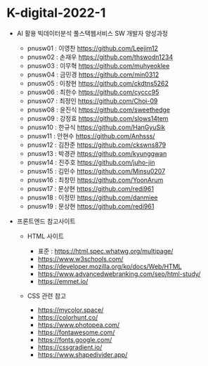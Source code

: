 # K-digital-2022-1
+ AI 활용 빅데이터분석 풀스택웹서비스 SW 개발자 양성과정
  + pnusw01 : 이영찬 https://github.com/Leejim12 
  + pnusw02 : 손재우 https://github.com/thswodn1234
  + pnusw03 : 이무혁 https://github.com/muhyeoklee
  + pnusw04 : 금민경 https://github.com/min0312
  + pnusw05 : 이창현 https://github.com/ckdtns5262
  + pnusw06 : 최한수 https://github.com/cyccc95
  + pnusw07 : 최정인 https://github.com/Choi-09
  + pnusw08 : 윤진식 https://github.com/sweethedge
  + pnusw09 : 강정효 https://github.com/slows14tem
  + pnusw10 : 한규식 https://github.com/HanGyuSik
  + pnusw11 : 안현수 https://github.com/Anhsss/
  + pnusw12 : 김찬준 https://github.com/ckswns879 
  * pnusw13 : 박경관 https://github.com/kyunggwan
  + pnusw14 : 진주호 https://github.com/juho-jin
  + pnusw15 : 김민수 https://github.com/Minsu0207
  + pnusw16 : 최창민 https://github.com/YoonArum
  + pnusw17 : 문상현 https://github.com/redi961
  + pnusw18 : 이정민 https://github.com/danmiee
  + pnusw19 : 문상현 https://github.com/redi961
 
 + 프론트엔드 참고사이트
    + HTML 사이트 
      + 표준 : https://html.spec.whatwg.org/multipage/
      + https://www.w3schools.com/
      + https://developer.mozilla.org/ko/docs/Web/HTML
      + https://www.advancedwebranking.com/seo/html-study/
      + https://emmet.io/

    + CSS 관련 참고
      + https://mycolor.space/
      + https://colorhunt.co/
      + https://www.photopea.com/
      + https://fontawesome.com/
      + https://fonts.google.com/
      + https://cssgradient.io/
      + https://www.shapedivider.app/

